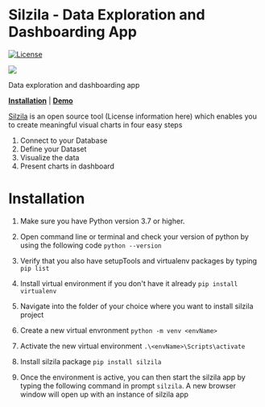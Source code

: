 # Silzila - Data Exploration and Dashboarding App

[![License](https://img.shields.io/badge/License-Apache%202.0-blue.svg)](https://opensource.org/licenses/Apache-2.0)

![](silzila-frontend/src/assets/silzila_crop.png)

Data exploration and dashboarding app

[**Installation**](#installation) | [**Demo**](#demo)

[Silzila](https://silzila.org/) is an open source tool (License information here) which enables you
to create meaningful visual charts in four easy steps

1. Connect to your Database
2. Define your Dataset
3. Visualize the data
4. Present charts in dashboard

# Installation

1. Make sure you have Python version 3.7 or higher.

2. Open command line or terminal and check your version of python by using the following code
   `python --version`

3. Verify that you also have setupTools and virtualenv packages by typing `pip list`

4. Install virtual environment if you don't have it already `pip install virtualenv`

5. Navigate into the folder of your choice where you want to install silzila project

6. Create a new virtual envronment `python -m venv <envName>`

7. Activate the new virtual environment `.\<envName>\Scripts\activate`

8. Install silzila package `pip install silzila`

9. Once the environment is active, you can then start the silzila app by typing the following
   command in prompt `silzila`. A new browser window will open up with an instance of silzila app

